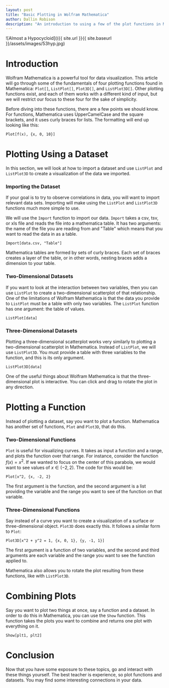 ```yaml
---
layout: post
title: "Basic Plotting in Wolfram Mathematica"
author: Dallin Robison
description: "An introduction to using a few of the plot functions in Mathematica"
---
```


![Almost a Hypocycloid](({{ site.url }}{{ site.baseurl }}/assets/images/53hyp.jpg)

# Introduction

Wolfram Mathematica is a powerful tool for data visualization. This article will go through some of the fundamentals of four plotting functions found in Mathematica: `Plot[]`, `ListPlot[]`, `Plot3D[]`, and `ListPlot3D[]`. Other plotting functions exist, and each of them works with a different kind of input, but we will restrict our focus to these four for the sake of simplicity.

Before diving into these functions, there are a few points we should know. For functions, Mathematica uses UpperCamelCase and the square brackets, and it uses curly braces for lists. The formatting will end up looking like this:

```
Plot[f(x), {x, 0, 10}]
```

# Plotting Using a Dataset

In this section, we will look at how to import a dataset and use `ListPlot` and `ListPlot3D` to create a visualization of the data we imported.

### Importing the Dataset 

If your goal is to try to observe correlations in data, you will want to import relevant data sets. Importing will make using the `ListPlot` and `ListPlot3D` functions much more simple to use.

We will use the `Import` function to import our data. `Import` takes a csv, tsv, or xls file and reads the file into a mathematica table. It has two arguments: the name of the file you are reading from and "Table" which means that you want to read the data in as a table.

```
Import[data.csv, "Table"]
```

Mathematica tables are formed by sets of curly braces. Each set of braces creates a layer of the table, or in other words, nesting braces adds a dimension to your table. 

### Two-Dimensional Datasets

If you want to look at the interaction between two variables, then you can use `ListPlot` to create a two-dimensional scatterplot of that relationship. One of the limitations of Wolfram Mathematica is that the data you provide to `ListPlot` must be a table with only two variables. The `ListPlot` function has one argument: the table of values.

```
ListPlot[data]
```

### Three-Dimensional Datasets

Plotting a three-dimensional scatterplot works very similarly to plotting a two-dimensional scatterplot in Mathematica. Instead of `ListPlot`, we will use `ListPlot3D`. You must provide a table with three variables to the function, and this is its only argument.

```
ListPlot3D[data]
```

One of the useful things about Wolfram Mathematica is that the three-dimensional plot is interactive. You can click and drag to rotate the plot in any direction.



# Plotting a Function

Instead of plotting a dataset, say you want to plot a function. Mathematica has another set of functions, `Plot` and `Plot3D`, that do this. 

### Two-Dimensional Functions

`Plot` is useful for visualizing curves. It takes as input a function and a range, and plots the function over that range. For instance, consider the function $f(x)=x^2$. If we wanted to focus on the center of this parabola, we would want to see values of $x \in (-2,2)$. The code for this would be:

```
Plot[x^2, {x, -2, 2}
```

The first argument is the function, and the second argument is a list providing the variable and the range you want to see of the function on that variable.

### Three-Dimensional Functions

Say instead of a curve you want to create a visualization of a surface or three-dimensional object. `Plot3D` does exactly this. It follows a similar form to `Plot`:

```
Plot3D[x^2 + y^2 = 1, {x, 0, 1}, {y, -1, 1}]
```

The first argument is a function of two variables, and the second and third arguments are each variable and the range you want to see the function applied to.

Mathematica also allows you to rotate the plot resulting from these functions, like with `ListPlot3D`.

# Combining Plots

Say you want to plot two things at once, say a function and a dataset. In order to do this in Mathematica, you can use the `Show` function. This function takes the plots you want to combine and returns one plot with everything on it.

```
Show[plt1, plt2]
```

# Conclusion

Now that you have some exposure to these topics, go and interact with these things yourself. The best teacher is experience, so plot functions and datasets. You may find some interesting connections in your data.
